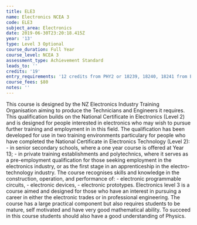 ```yaml
---
title: ELE3
name: Electronics NCEA 3
code: ELE3
subject_area: Electronics
date: 2019-06-30T23:20:18.415Z
year: '13'
type: Level 3 Optional
course_duration: Full Year
course_level: NCEA 3
assessment_type: Achievement Standard
leads_to: ''
credits: '19'
entry_requirements: '12 credits from PHY2 or 18239, 18240, 18241 from ELE2 and HOF/TIC approval.'
course_fees: $80
notes: ''
---
```

This course is designed by the NZ Electronics Industry Training Organisation aiming to produce the Technicians and Engineers it requires. This qualification builds on the National Certificate in Electronics (Level 2) and is designed for people interested in electronics who may wish to pursue further training and employment in in this field. The qualification has been developed for use in two training environments particulary for people who have completed the National Certificate in Electronics Technology (Level 2): - in senior secondary schools, where a one year course is offered at Year 13; - in private training establishments and polytechnics, where it serves as a pre-employment qualification for those seeking employment in the electronics industry, or as the first stage in an apprenticeship in the electro-technology industry. The course recognises skills and knowledge in the construction, operation, and performance of: - electronic programmable circuits, - electronic devices, - electronic prototypes. Electronics level 3 is a course aimed and designed for those who have an interest in pursuing a career in either the electronic trades or in professional engineering. The course has a large practical component but also requires students to be mature, self motivated and have very good mathematical ability. To succeed in this course students should also have a good understanding of Physics.
